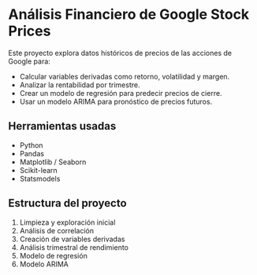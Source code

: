 # Análisis Financiero de Google Stock Prices

Este proyecto explora datos históricos de precios de las acciones de Google para:

- Calcular variables derivadas como retorno, volatilidad y margen.
- Analizar la rentabilidad por trimestre.
- Crear un modelo de regresión para predecir precios de cierre.
- Usar un modelo ARIMA para pronóstico de precios futuros.

## Herramientas usadas
- Python
- Pandas
- Matplotlib / Seaborn
- Scikit-learn
- Statsmodels

## Estructura del proyecto
1. Limpieza y exploración inicial
2. Análisis de correlación
3. Creación de variables derivadas
4. Análisis trimestral de rendimiento
5. Modelo de regresión
6. Modelo ARIMA

